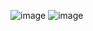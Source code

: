 ![image](https://user-images.githubusercontent.com/109297627/204151028-20b4df7d-e13a-4a73-8100-182a679de8b0.png)
![image](https://user-images.githubusercontent.com/109297627/204151046-2a1026e1-e9a6-47ce-89b2-b1c200531bf5.png)

